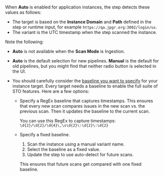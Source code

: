 When **Auto** is enabled for application instances, the step detects these values as follows: 
  - The target is based on the **Instance Domain** and **Path** defined in the step or runtime input, for example `https://qa.jpgr.org:3002/login/us`.
  - The variant is the UTC timestamp when the step scanned the instance.

Note the following:
- **Auto** is not available when the **Scan Mode** is Ingestion. 
- **Auto** is the default selection for new pipelines. **Manual** is the default for old pipelines, but you might find that neither radio button is selected in the UI.
- You should carefully consider the [baseline you want to specify](/docs/security-testing-orchestration/use-sto/set-up-sto-pipelines/set-up-baselines) for your instance target. Every target needs a baseline to enable the full suite of STO features. Here are a few options:

  - Specify a RegEx baseline that captures timestamps. This ensures that every new scan compares issues in the new scan vs. the previous scan. Then it updates the baseline to the current scan.

    You can use this RegEx to capture timestamps: `\d{2}/\d{2}/\d{4}\,\s\d{2}\:\d{2}\:\d{2}`
    
  - Specify a fixed baseline. 
    1. Scan the instance using a manual variant name.
    2. Select the baseline as a fixed value. 
    3. Update the step to use auto-detect for future scans. 
    
    This ensures that future scans get compared with one fixed baseline.





